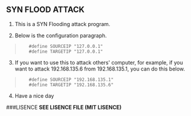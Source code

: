 SYN FLOOD ATTACK
---
1. This is a SYN Flooding attack program.

2. Below is the configuration paragraph.
> ```
>	 #define SOURCEIP "127.0.0.1"
>	 #define TARGETIP "127.0.0.1"
> ```

3. If you want to use this to attack others' computer, for example, if you want to attack 192.168.135.6 from 192.168.135.1, you can do this below.
> ```
>	 #define SOURCEIP "192.168.135.1"
>	 #define TARGETIP "192.168.135.6"
> ```

4. Have a nice day

###LISENCE
**SEE LISENCE FILE (MIT LISENCE)**
